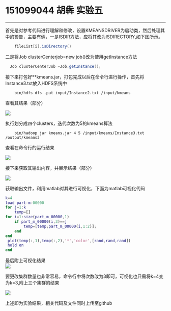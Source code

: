 # 151099044 胡犇 实验五

------
首先是对参考代码进行理解和修改，设置KMEANSDRIVER为启动类，然后处理其中的警告，主要有俩，一是ISDIR方法，应将其改为ISDIRECTORY,如下图所示。

```java
    fileList[i].isDirectory()
```

二是将Job clusterCenterjob=new job()改为使用getInstance方法

```java
  Job clusterCenterJob =Job.getInstance();
```

接下来打包好**kmeans.jar，打包完成以后在命令行进行操作，首先将Instance3.txt放入HDFS系统中

``` linux
    bin/hdfs dfs -put input/Instance2.txt /input/kmeans
```

查看其结果（部分）

![](https://i.imgur.com/TwmwQzy.png)

执行划分成四个clusters，迭代次数为5的kmeans算法

``` linux
    bin/hadoop jar kmeans.jar 4 5 /input/kmeans/Instance3.txt /output/kmeans3
```

查看在命令行的运行结果

![](https://i.imgur.com/i5zpy4B.png)

接下来获取其输出内容，并展示结果（部分）

![](https://i.imgur.com/n6Zm6hy.png)

获取输出文件，利用matlab对其进行可视化，下面为matlab可视化代码

```matlab
k=4
load part-m-00000
for j=1:k
    temp=[]
for i=1:size(part_m_00000,1)
    if part_m_00000(i,3)==j
        temp=[temp;part_m_00000(i,1:2)];
    end
end
 plot(temp(:,1),temp(:,2),'*','color',[rand,rand,rand])
 hold on 
end
```

最后附上可视化结果
</br>
![](https://i.imgur.com/qHDZvYh.png)

要更改集群数量也非常容易，命令行中将次数改为3即可，可视化也只需将k=4变为k=3,附上三个集群的结果

![](https://i.imgur.com/08RRi3K.png)

上述即为实验结果，相关代码及文件同时上传至github
